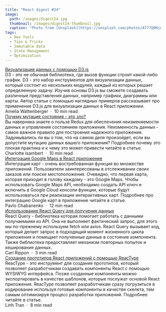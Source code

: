 ```yaml
---
title: "React digest #24"
image: 
  path: /images/digest24.jpg
  thumbnail: /images/digest24-thumbnail.jpg
  caption: "Photo from [Unsplash](https://unsplash.com/photos/AT77Q0Njnt0)"
tags:
  - Dev Tools
  - Tips & Tricks
  - Immutable data
  - State Management
  - Optimization
---
```


<div class="digest">
    <a href="https://wattenberger.com/blog/react-and-d3">Визуализация данных с помощью D3.js</a>
    <div class="digest-desc">D3 - это не обычная библиотека, где вызов функции строит какой-либо график. D3 - это набор инструментов для визуализации данных, который состоит из нескольких модулей, каждый из которых решает определенную задачу. Изучив основы D3.js вы сможете создавать различные представления данных, например графики, диаграммы или карты. Автор статьи с помощью наглядных примеров рассказывает про применение D3.js для визуализации данных в React приложении.</div>
    <div class="digest-time">Amelia Wattenberger &nbsp;&middot;&nbsp; 10 min read</div>
</div>

<div class="digest">
    <a href="https://blog.bam.tech/developer-news/what-would-happen-if-you-mutated-your-react-redux-state">Почему мутация состояния - это зло?</a>
    <div class="digest-desc">Вы наверняка знаете о пользе Redux для обеспечения неизменяемости данных и управления состоянием приложения. Неизменность данных - самое важное правило для построения надежного приложения. Задумывались ли вы о том, что на самом деле произойдет, если вы допустите мутацию данных вашего приложения? Подробнее почему это плохая практика и к чему это может привести читайте в статье.</div>
    <div class="digest-time">Charlotte Isambert &nbsp;&middot;&nbsp; 10 min read</div>
</div>

<div class="digest">
    <a href="https://sudolabs.io/blog/integrating-google-maps-in-react">Интеграция Google Maps в React приложение</a>
    <div class="digest-desc">Интеграция карт - очень востребованная функция во множестве приложений. Пользователи заинтересованы в отслеживании своих заказов или поиске местоположения. Очевидно, что первая карта, которая приходит в голову каждому - это Google Maps. Чтобы использовать Google Maps API, необходимо создать API ключ и включить в Google Cloud консоли функции, которые будут использоваться при реализации интерактивных карт. Подробнее про интеграцию Google карт в приложение читайте в статье.</div>
    <div class="digest-time">Pavlo Chabanenko &nbsp;&middot;&nbsp; 12 min read</div>
</div>

<div class="digest">
    <a href="https://www.carlrippon.com/getting-started-with-react-query-and-typescript/">Использование React Query для получения данных</a>
    <div class="digest-desc">React Query - библиотека которая помогает работать с данными получаемыми из API. Она не выполняет фактический запрос, для этого мы по-прежнему используем fetch или axios. React Query вызывает код, который делает запрос в подходящий момент жизненного цикла приложения и помещает полученные данные в состояние компонента. Также библиотека предоставляет механизм повторных попыток и кеширование данных.</div>
    <div class="digest-time">Carl Rippon &nbsp;&middot;&nbsp; 3 min read</div>
</div>

<div class="digest">
    <a href="https://linhtanl51.medium.com/reactype-5-0-what-you-need-to-know-41c540b507ac">Создание прототипов React приложений с помощью ReacType</a>
    <div class="digest-desc">ReacType - это инструмент для создания прототипов, который позволяет разработчикам создавать компоненты React с помощью WYSIWYG интерфейса. Позже созданные компоненты можно экспортировать в качестве шаблонов, которые послужат основой React приложения. ReacType позволяет разработчикам сразу погрузиться в кодирование используя готовые компоненты в качестве скелета, тем самым оптимизируя процесс разработки приложений. Подробнее читайте в статье.</div>
    <div class="digest-time">Linh Tran &nbsp;&middot;&nbsp; 8 min read</div>
</div>